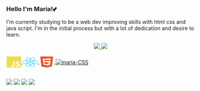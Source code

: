 ### Hello I'm Maria!💕
 I'm currently studying to be a web dev improving skills with html css and java script.
 I'm in the initial process but with a lot of dedication and desire to learn.
 
 <div align="center">
 <a href="https://github.com/MariElisBorges">
 <img height="180em" src="https://github-readme-stats.vercel.app/api?username=MariElisBorges&show_icons=true&theme=cobalt&include_all_commits=true&count_private=true"/>
 <img height="180em" src="https://github-readme-stats.vercel.app/api/top-langs/?username=MariElisBorges&layout=compact&langs_count=7&theme=cobalt"/>
</div>
 
 
 <div style="display: inline_block"><br>
  <img align="center" alt="maria-Js" height="30" width="40" src="https://raw.githubusercontent.com/devicons/devicon/master/icons/javascript/javascript-plain.svg">
  <img align="center" alt="maria-React" height="30" width="40" src="https://raw.githubusercontent.com/devicons/devicon/master/icons/react/react-original.svg">
  <img align="center" alt="maria-HTML" height="30" width="40" src="https://raw.githubusercontent.com/devicons/devicon/master/icons/html5/html5-original.svg">
  <img align="center" alt="maria-CSS" height="30" width="40" src=https://icongr.am/devicon/css3-original.svg?size=128&color=currentColor
  <img align="center" alt="maria-Github" height="30" width="40" src=https://icongr.am/devicon/git-original.svg?size=128&color=currentColor
  <img align="center" alt="maria-Github" height="30" width="40" src=
                      
  <div/>

##

<div> 
   <a href="https://www.linkedin.com/in/maria-elisa-borges/" target="_blank"><img src="https://img.shields.io/badge/-LinkedIn-%230077B5?style=for-the-badge&logo=linkedin&logoColor=white" target="_blank"></a> 
  <a href="https://www.instagram.com/bety_maria85/" target="_blank"><img src="https://img.shields.io/badge/-Instagram-%23E4405F?style=for-the-badge&logo=instagram&logoColor=white" target="_blank"></a>
 	 <a href="https://discord.gg/#" target="_blank"><img src="https://img.shields.io/badge/Discord-7289DA?style=for-the-badge&logo=discord&logoColor=white" target="_blank"></a> 
  <a href = "elisamariabb.36@gmail.com"><img src="https://img.shields.io/badge/-Gmail-%23333?style=for-the-badge&logo=gmail&logoColor=white" target="_blank"></a>
  
  
</div>
